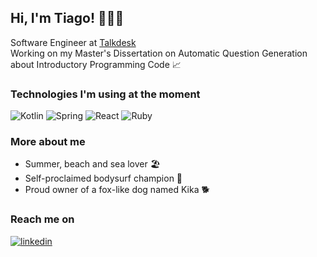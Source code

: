 ## Hi, I'm Tiago! 🧑🏻‍💻 

Software Engineer at [Talkdesk](https://www.talkdesk.com/)  
Working on my Master's Dissertation on Automatic Question Generation about Introductory Programming Code 📈

### Technologies I'm using at the moment

![Kotlin](https://img.shields.io/badge/-Kotlin-FB8500?style=flat-square&logo=Kotlin&logoColor=white)
![Spring](https://img.shields.io/badge/-Spring-brightgreen?style=flat-square&logo=Spring&logoColor=white)
![React](https://img.shields.io/badge/-React-00BAFB?style=flat-square&logo=React&logoColor=white)
![Ruby](https://img.shields.io/badge/-Ruby-FB0000?style=flat-square&logo=Ruby&logoColor=white)

### More about me

- Summer, beach and sea lover 🏖️
- Self-proclaimed bodysurf champion 🌊
- Proud owner of a fox-like dog named Kika 🐕

### Reach me on

[![linkedin](https://img.shields.io/badge/-tiagomartinhos-blue?style=flat-square&logo=Linkedin&logoColor=white&link=https://www.linkedin.com/in/tiagomartinhos/)](https://www.linkedin.com/in/tiagomartinhos/)
